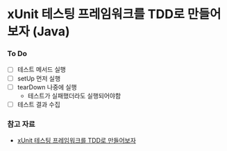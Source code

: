 # xUnit 테스팅 프레임워크를 TDD로 만들어보자 (Java)

### To Do
- [ ] 테스트 메서드 실행
- [ ] setUp 먼저 실행
- [ ] tearDown 나중에 실행
  - 테스트가 실패했더라도 실행되어야함
- [ ] 테스트 결과 수집

### 참고 자료
- [xUnit 테스팅 프레임워크를 TDD로 만들어보자](https://www.youtube.com/watch?v=tdKFZcZSJmg)
